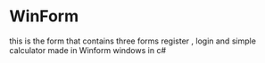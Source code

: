 # WinForm

this is the form that contains three forms register , login and simple calculator made in Winform windows in c#
